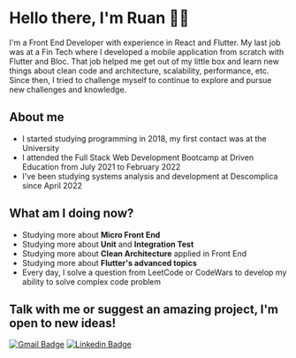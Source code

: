 # Hello there, I'm Ruan 👋🏼

I'm a Front End Developer with experience in React and Flutter. My last job was at a Fin Tech where I developed a mobile application from scratch with Flutter and Bloc. That job helped me get out of my little box and learn new things about clean code and architecture, scalability, performance, etc. Since then, I tried to challenge myself to continue to explore and pursue new challenges and knowledge.

## About me

- I started studying programming in 2018, my first contact was at the University
- I attended the Full Stack Web Development Bootcamp at Driven Education from July 2021 to February 2022
- I've been studying systems analysis and development at Descomplica since April 2022

## What am I doing now?

- Studying more about <strong>Micro Front End</strong>
- Studying more about <strong>Unit</strong> and <strong>Integration Test</strong>
- Studying more about <strong>Clean Architecture</strong> applied in Front End
- Studying more about <strong>Flutter's advanced topics</strong>
- Every day, I solve a question from LeetCode or CodeWars to develop my ability to solve complex code problem

## Talk with me or suggest an amazing project, I'm open to new ideas!

[![Gmail Badge](https://img.shields.io/badge/Gmail-D14836?style=for-the-badge&logo=gmail&logoColor=white)](mailto:ruanfailache@gmail.com)
[![Linkedin Badge](https://img.shields.io/badge/LinkedIn-0077B5?style=for-the-badge&logo=linkedin&logoColor=white)](https://linkedin.com/in/ruanfailache)
